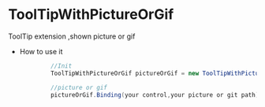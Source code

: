 # ToolTipWithPictureOrGif
ToolTip extension ,shown picture or gif

* How to use it
```C#
            //Init
            ToolTipWithPictureOrGif pictureOrGif = new ToolTipWithPictureOrGif();

            //picture or gif
            pictureOrGif.Binding(your control,your picture or git path);
```
